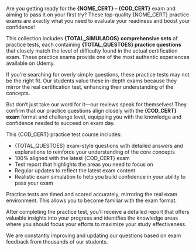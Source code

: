 Are you getting ready for the **{NOME_CERT} – {COD_CERT}** exam and aiming to pass it on your first try? These top-quality {NOME_CERT} practice exams are exactly what you need to evaluate your readiness and boost your confidence!

This collection includes **{TOTAL_SIMULADOS} comprehensive sets** of practice tests, each containing **{TOTAL_QUESTOES} practice questions** that closely match the level of difficulty found in the actual certification exam. These practice exams provide one of the most authentic experiences available on Udemy.

If you're searching for overly simple questions, these practice tests may not be the right fit. Our students value these in-depth exams because they mirror the real certification test, enhancing their understanding of the concepts.

But don’t just take our word for it—our reviews speak for themselves! They confirm that our practice questions align closely with the **{COD_CERT} exam** format and challenge level, equipping you with the knowledge and confidence needed to succeed on exam day.

This {COD_CERT} practice test course includes:

- {TOTAL_QUESTOES} exam-style questions with detailed answers and explanations to reinforce your understanding of the core concepts  
- 100% aligned with the latest {COD_CERT} exam  
- Test report that highlights the areas you need to focus on  
- Regular updates to reflect the latest exam content  
- Realistic exam simulation to help you build confidence in your ability to pass your exam  

Practice tests are timed and scored accurately, mirroring the real exam environment. This allows you to become familiar with the exam format.

After completing the practice test, you’ll receive a detailed report that offers valuable insights into your progress and identifies the knowledge areas where you should focus your efforts to maximize your study effectiveness.

We are constantly improving and updating our questions based on exam feedback from thousands of our students.